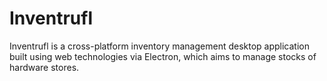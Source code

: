 # Inventrufl
Inventrufl is a cross-platform inventory management desktop application built using web technologies via Electron, which aims to manage stocks of hardware stores.
